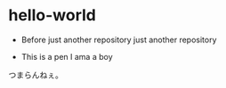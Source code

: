 # hello-world
- Before just another repository
just another repository


- This is a pen I ama a boy

つまらんねぇ。
